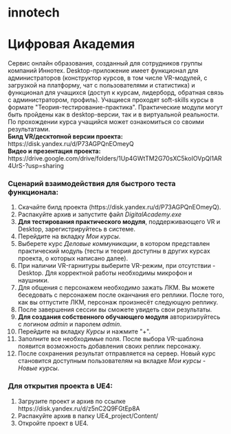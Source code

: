 # innotech
<h1>Цифровая Академия</h1>
Сервис онлайн образования, созданный для сотрудников группы компаний Иннотех. Desktop-приложение имеет функционал для администраторов (конструктор курсов, в том числе VR-модулей, с загрузкой на платформу, чат с пользователями и статистика) и функционал для учащихся (доступ к курсам, лидерборд, обратная связь с администратором, профиль). Учащиеся проходят soft-skills курсы в формате "Теория-тестирование-практика". Практические модули могут быть пройдены как в desktop-версии, так и в виртуальной реальности. По прохождении курса учащийся может ознакомиться со своими результатами.<br>
<b>Билд VR/десктопной версии проекта:</b> https://disk.yandex.ru/d/P73AGPQnEOmeyQ<br>
<b>Видео и презентация проекта:</b> https://drive.google.com/drive/folders/1Up4GWtTM2G70sXC5koIOVpQl1AR4UrS-?usp=sharing

<h3>Сценарий взаимодействия для быстрого теста функционала:</h3>
<ol>
  <li>Скачайте билд проекта (https://disk.yandex.ru/d/P73AGPQnEOmeyQ).</li>
  <li>Распакуйте архив и запустите файл <i>DigitalAcademy.exe</i></li>
  <li><b>Для тестирования практического модуля</b>, поддерживающего VR и Desktop, зарегистрируйтесь в системе.</li>
  <li>Перейдите на вкладку <i>Мои курсы</i>.</li>
  <li>Выберете курс <i>Деловые коммуникации</i>, в котором представлен практический модуль (тесты и теория доступны в других курсах проекта, о которых написано далее).</li>
  <li>При наличии VR-гарнитуры выберите VR-режим, при отсутствии - Desktop. Для корректной работы необходимы микрофон и наушники.</li>
  <li>Для общения с персонажем необходимо зажать ЛКМ. Вы можете беседовать с персонажем после оканчания его реплики. После того, как вы отпустите ЛКМ, персонаж произнесёт следующую реплику.</li>
  <li>После завершения сессии вы сможете увидеть свои результаты.</li>
  <li><b>Для создания собственного обучающего модуля</b> авторизируйтесь с логином <i>admin</i> и паролем <i>admin</i>.</li>
  <li>Перейдите на вкладку <i>Курсы</i> и нажмите "+".</li>
  <li>Заполните все необходимые поля. После выбора VR-шаблона появится возможность добавления своих реплик персонажу.</li>
  <li>После сохранения результат отправляется на сервер. Новый курс становится доступным пользователям на вкладке <i>Мои курсы - Новые курсы</i>.</li>
</ol>

<h3>Для открытия проекта в UE4:</h3>
<ol>
  <li>Загрузите проект и архив по ссылке https://disk.yandex.ru/d/z5nC2Q9FGtEp8A</li>
  <li>Распакуйте архив в папку UE4_project/Content/</li>
  <li>Откройте проект в UE4.</li>
</ol>
